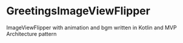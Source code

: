 # GreetingsImageViewFlipper
ImageViewFlipper with animation and bgm written in Kotlin and MVP Architecture pattern
